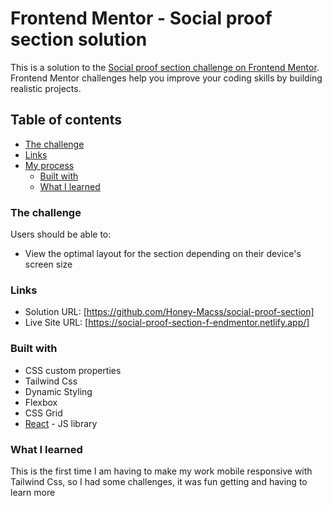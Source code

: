 # Frontend Mentor - Social proof section solution

This is a solution to the [Social proof section challenge on Frontend Mentor](https://www.frontendmentor.io/challenges/social-proof-section-6e0qTv_bA). Frontend Mentor challenges help you improve your coding skills by building realistic projects. 

## Table of contents

  - [The challenge](#the-challenge)
  - [Links](#links)
- [My process](#my-process)
  - [Built with](#built-with)
  - [What I learned](#what-i-learned)

### The challenge

Users should be able to:

- View the optimal layout for the section depending on their device's screen size

### Links

- Solution URL: [https://github.com/Honey-Macss/social-proof-section]
- Live Site URL: [https://social-proof-section-f-endmentor.netlify.app/]

### Built with

- CSS custom properties
- Tailwind Css
- Dynamic Styling
- Flexbox
- CSS Grid
- [React](https://reactjs.org/) - JS library

### What I learned

This is the first time I am having to make my work mobile responsive with Tailwind Css, so I had some challenges, it was fun getting and having to learn more
